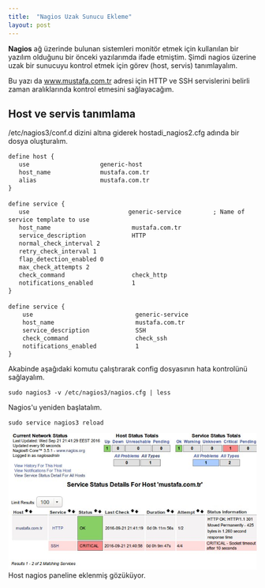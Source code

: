 ```yaml
---
title:  "Nagios Uzak Sunucu Ekleme"
layout: post
---
```


**Nagios** ağ üzerinde bulunan sistemleri monitör etmek için kullanılan bir yazılım olduğunu bir önceki yazılarımda ifade etmiştim. Şimdi nagios üzerine uzak bir sunucuyu kontrol etmek için görev (host, servis) tanımlayalım.

Bu yazı da www.mustafa.com.tr adresi için HTTP ve SSH servislerini belirli zaman aralıklarında kontrol etmesini sağlayacağım.

## Host ve servis tanımlama

/etc/nagios3/conf.d dizini altına giderek hostadi_nagios2.cfg adında bir dosya oluşturalım.

    define host {
       use                    generic-host
       host_name              mustafa.com.tr
       alias                  mustafa.com.tr
    }

    define service {
       use                            generic-service         ; Name of service template to use
       host_name                       mustafa.com.tr
       service_description             HTTP
       normal_check_interval 2
       retry_check_interval 1
       flap_detection_enabled 0
       max_check_attempts 2
       check_command                   check_http
       notifications_enabled           1
    }

    define service {
        use                             generic-service
        host_name                       mustafa.com.tr
        service_description             SSH
        check_command                   check_ssh
        notifications_enabled           1
    }

Akabinde aşağıdaki komutu çalıştırarak config dosyasının hata kontrolünü sağlayalım.

    sudo nagios3 -v /etc/nagios3/nagios.cfg | less

Nagios'u yeniden başlatalım.

    sudo service nagios3 reload

![](/assets/images/nagios_add_host.jpg)
Host nagios paneline eklenmiş gözüküyor.
